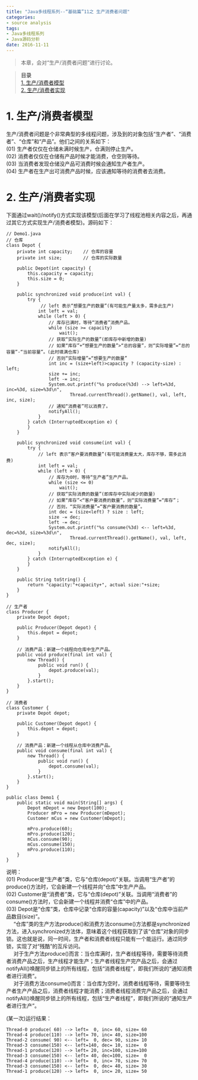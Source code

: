 ```yaml
---
title: "Java多线程系列--“基础篇”11之 生产消费者问题"
categories: 
- source analysis
tags: 
- Java多线程系列
- Java源码分析
date: 2016-11-11
---
```

 

> 本章，会对“生产/消费者问题”进行讨论。

> **目录**  
[1. 生产/消费者模型](#anchor1)  
[2. 生产/消费者实现](#anchor2)  

 
<a name="anchor1"></a>
# 1. 生产/消费者模型

生产/消费者问题是个非常典型的多线程问题，涉及到的对象包括“生产者”、“消费者”、“仓库”和“产品”。他们之间的关系如下：  
(01) 生产者仅仅在仓储未满时候生产，仓满则停止生产。  
(02) 消费者仅仅在仓储有产品时候才能消费，仓空则等待。  
(03) 当消费者发现仓储没产品可消费时候会通知生产者生产。  
(04) 生产者在生产出可消费产品时候，应该通知等待的消费者去消费。

 
<a name="anchor2"></a>
# 2. 生产/消费者实现

下面通过wait()/notify()方式实现该模型(后面在学习了线程池相关内容之后，再通过其它方式实现生产/消费者模型)。源码如下：

    // Demo1.java
    // 仓库
    class Depot {
        private int capacity;    // 仓库的容量
        private int size;        // 仓库的实际数量

        public Depot(int capacity) {
            this.capacity = capacity;
            this.size = 0;
        }

        public synchronized void produce(int val) {
            try {
                 // left 表示“想要生产的数量”(有可能生产量太多，需多此生产)
                int left = val;
                while (left > 0) {
                    // 库存已满时，等待“消费者”消费产品。
                    while (size >= capacity)
                        wait();
                    // 获取“实际生产的数量”(即库存中新增的数量)
                    // 如果“库存”+“想要生产的数量”>“总的容量”，则“实际增量”=“总的容量”-“当前容量”。(此时填满仓库)
                    // 否则“实际增量”=“想要生产的数量”
                    int inc = (size+left)>capacity ? (capacity-size) : left;
                    size += inc;
                    left -= inc;
                    System.out.printf("%s produce(%3d) --> left=%3d, inc=%3d, size=%3d\n", 
                            Thread.currentThread().getName(), val, left, inc, size);
                    // 通知“消费者”可以消费了。
                    notifyAll();
                }
            } catch (InterruptedException e) {
            }
        } 

        public synchronized void consume(int val) {
            try {
                // left 表示“客户要消费数量”(有可能消费量太大，库存不够，需多此消费)
                int left = val;
                while (left > 0) {
                    // 库存为0时，等待“生产者”生产产品。
                    while (size <= 0)
                        wait();
                    // 获取“实际消费的数量”(即库存中实际减少的数量)
                    // 如果“库存”<“客户要消费的数量”，则“实际消费量”=“库存”；
                    // 否则，“实际消费量”=“客户要消费的数量”。
                    int dec = (size<left) ? size : left;
                    size -= dec;
                    left -= dec;
                    System.out.printf("%s consume(%3d) <-- left=%3d, dec=%3d, size=%3d\n", 
                            Thread.currentThread().getName(), val, left, dec, size);
                    notifyAll();
                }
            } catch (InterruptedException e) {
            }
        }

        public String toString() {
            return "capacity:"+capacity+", actual size:"+size;
        }
    } 

    // 生产者
    class Producer {
        private Depot depot;
        
        public Producer(Depot depot) {
            this.depot = depot;
        }

        // 消费产品：新建一个线程向仓库中生产产品。
        public void produce(final int val) {
            new Thread() {
                public void run() {
                    depot.produce(val);
                }
            }.start();
        }
    }

    // 消费者
    class Customer {
        private Depot depot;
        
        public Customer(Depot depot) {
            this.depot = depot;
        }

        // 消费产品：新建一个线程从仓库中消费产品。
        public void consume(final int val) {
            new Thread() {
                public void run() {
                    depot.consume(val);
                }
            }.start();
        }
    }

    public class Demo1 {  
        public static void main(String[] args) {  
            Depot mDepot = new Depot(100);
            Producer mPro = new Producer(mDepot);
            Customer mCus = new Customer(mDepot);

            mPro.produce(60);
            mPro.produce(120);
            mCus.consume(90);
            mCus.consume(150);
            mPro.produce(110);
        }
    }

说明：  
(01) Producer是“生产者”类，它与“仓库(depot)”关联。当调用“生产者”的produce()方法时，它会新建一个线程并向“仓库”中生产产品。  
(02) Customer是“消费者”类，它与“仓库(depot)”关联。当调用“消费者”的consume()方法时，它会新建一个线程并消费“仓库”中的产品。  
(03) Depot是“仓库”类，仓库中记录“仓库的容量(capacity)”以及“仓库中当前产品数目(size)”。  
&nbsp;&nbsp;&nbsp;&nbsp; “仓库”类的生产方法produce()和消费方法consume()方法都是synchronized方法，进入synchronized方法体，意味着这个线程获取到了该“仓库”对象的同步锁。这也就是说，同一时间，生产者和消费者线程只能有一个能运行。通过同步锁，实现了对“残酷”的互斥访问。  
&nbsp;&nbsp;&nbsp;&nbsp; 对于生产方法produce()而言：当仓库满时，生产者线程等待，需要等待消费者消费产品之后，生产线程才能生产；生产者线程生产完产品之后，会通过notifyAll()唤醒同步锁上的所有线程，包括“消费者线程”，即我们所说的“通知消费者进行消费”。  
&nbsp;&nbsp;&nbsp;&nbsp; 对于消费方法consume()而言：当仓库为空时，消费者线程等待，需要等待生产者生产产品之后，消费者线程才能消费；消费者线程消费完产品之后，会通过notifyAll()唤醒同步锁上的所有线程，包括“生产者线程”，即我们所说的“通知生产者进行生产”。

(某一次)运行结果：

    Thread-0 produce( 60) --> left=  0, inc= 60, size= 60
    Thread-4 produce(110) --> left= 70, inc= 40, size=100
    Thread-2 consume( 90) <-- left=  0, dec= 90, size= 10
    Thread-3 consume(150) <-- left=140, dec= 10, size=  0
    Thread-1 produce(120) --> left= 20, inc=100, size=100
    Thread-3 consume(150) <-- left= 40, dec=100, size=  0
    Thread-4 produce(110) --> left=  0, inc= 70, size= 70
    Thread-3 consume(150) <-- left=  0, dec= 40, size= 30
    Thread-1 produce(120) --> left=  0, inc= 20, size= 50

